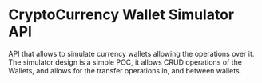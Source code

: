 # CryptoCurrency Wallet Simulator API

API that allows to simulate currency wallets allowing the operations over it. The simulator design is a simple POC, it allows CRUD operations of the Wallets, and
allows for the transfer operations in, and between wallets.
